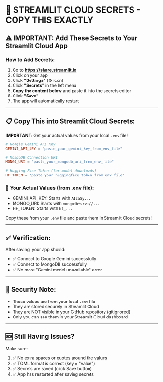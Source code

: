 # 🔑 STREAMLIT CLOUD SECRETS - COPY THIS EXACTLY

## ⚠️ IMPORTANT: Add These Secrets to Your Streamlit Cloud App

### How to Add Secrets:

1. Go to **https://share.streamlit.io**
2. Click on your app
3. Click **"Settings"** (⚙️ icon)
4. Click **"Secrets"** in the left menu
5. **Copy the content below** and paste it into the secrets editor
6. Click **"Save"**
7. The app will automatically restart

---

## 📋 Copy This into Streamlit Cloud Secrets:

**IMPORTANT**: Get your actual values from your local `.env` file!

```toml
# Google Gemini API Key
GEMINI_API_KEY = "paste_your_gemini_key_from_env_file"

# MongoDB Connection URI
MONGO_URI = "paste_your_mongodb_uri_from_env_file"

# Hugging Face Token (for model downloads)
HF_TOKEN = "paste_your_huggingface_token_from_env_file"
```

### 📝 Your Actual Values (from .env file):
- GEMINI_API_KEY: Starts with `AIzaSy...`
- MONGO_URI: Starts with `mongodb+srv://...`
- HF_TOKEN: Starts with `hf_...`

Copy these from your `.env` file and paste them in Streamlit Cloud secrets!

---

## ✅ Verification:

After saving, your app should:
- ✅ Connect to Google Gemini successfully
- ✅ Connect to MongoDB successfully
- ✅ No more "Gemini model unavailable" error

---

## 🔐 Security Note:

- These values are from your local `.env` file
- They are stored securely in Streamlit Cloud
- They are NOT visible in your GitHub repository (gitignored)
- Only you can see them in your Streamlit Cloud dashboard

---

## 🆘 Still Having Issues?

Make sure:
1. ✅ No extra spaces or quotes around the values
2. ✅ TOML format is correct (key = "value")
3. ✅ Secrets are saved (click Save button)
4. ✅ App has restarted after saving secrets
